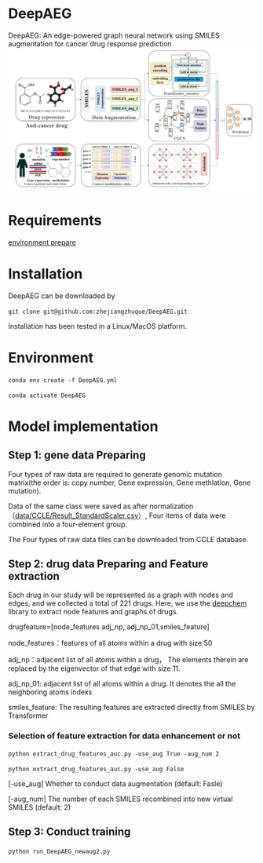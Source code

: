 # DeepAEG
DeepAEG: An edge-powered graph neural network using SMILES augmentation for cancer drug response prediction
![image](https://github.com/zhejiangzhuque/DeepEAG/blob/main/model.jpg)
# Requirements
[environment prepare](http://www.cnblogs.com/sxdcgaq8080/p/7894828.html)
# Installation
DeepAEG can be downloaded by  

```git clone git@github.com:zhejiangzhuque/DeepAEG.git```  

Installation has been tested in a Linux/MacOS platform.
# Environment
```conda env create -f DeepAEG.yml```

```conda activate DeepAEG```
# Model implementation
## Step 1: gene data Preparing

Four types of raw data are required to generate genomic mutation matrix(the order is: copy number,  Gene expression, Gene methlation, Gene mutation).

Data of the same class were saved as after normalization（[data/CCLE/Result_StandardScaler.csv](https://github.com/zhejiangzhuque/DeepAEG/blob/main/data/CCLE/Result_StandardScaler.csv)）, Four items of data were combined into a four-element group.

The Four types of raw data files can be downloaded from CCLE database.

## Step 2: drug data Preparing and Feature extraction

Each drug in our study will be represented as a graph with nodes and edges, and we collected a total of 221 drugs. Here, we use the [deepchem](https://github.com/deepchem/deepchem) library to extract node features and graphs of drugs.

drugfeature=[node_features adj_np, adj_np_01,smiles_feature]

node_features：features of all atoms within a drug with size 50

adj_np：adjacent list of all atoms within a drug， The elements therein are replaced by the eigenvector of that edge with size 11.

adj_np_01: adjacent list of all atoms within a drug. It denotes the all the neighboring atoms indexs

smiles_feature: The resulting features are extracted directly from SMILES by Transformer

### Selection of feature extraction for data enhancement or not

```python extract_drug_features_auc.py -use_aug True -aug_num 2```

```python extract_drug_features_auc.py -use_aug False```

[-use_aug] Whether to conduct data augmentation (default: Fasle)

[-aug_num] The number of each SMILES recombined into new virtual SMILES (default: 2)

## Step 3: Conduct training
```python run_DeepAEG_newaug2.py```





